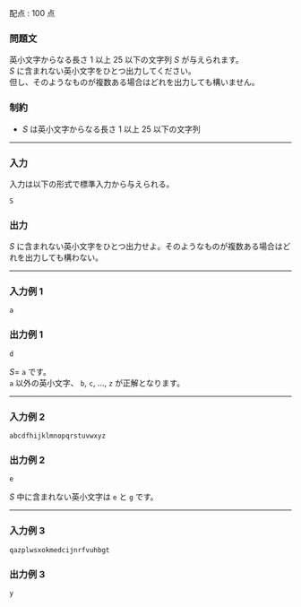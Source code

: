 配点 : $100$ 点

### 問題文

英小文字からなる長さ $1$ 以上 $25$ 以下の文字列 $S$ が与えられます。  
$S$ に含まれない英小文字をひとつ出力してください。  
但し、そのようなものが複数ある場合はどれを出力しても構いません。

### 制約

  * $S$ は英小文字からなる長さ $1$ 以上 $25$ 以下の文字列



* * *

### 入力

入力は以下の形式で標準入力から与えられる。
    
    
    S

### 出力

$S$ に含まれない英小文字をひとつ出力せよ。そのようなものが複数ある場合はどれを出力しても構わない。

* * *

### 入力例 1
    
    
    a

### 出力例 1
    
    
    d

$S=$ `a` です。  
`a` 以外の英小文字、 `b`, `c`, ..., `z` が正解となります。

* * *

### 入力例 2
    
    
    abcdfhijklmnopqrstuvwxyz

### 出力例 2
    
    
    e

$S$ 中に含まれない英小文字は `e` と `g` です。

* * *

### 入力例 3
    
    
    qazplwsxokmedcijnrfvuhbgt

### 出力例 3
    
    
    y